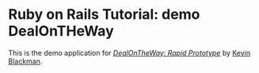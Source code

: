 # Ruby on Rails Tutorial: demo DealOnTHeWay

This is the demo application for
[*DealOnTheWay: Rapid Prototype*](http://www.dealontheway.com/) 
by [Kevin Blackman](http://www.kevinblackman.com/).